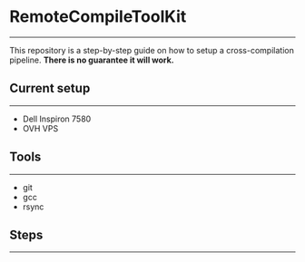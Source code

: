 # RemoteCompileToolKit
---

This repository is a step-by-step guide on how to setup a cross-compilation pipeline.
**There is no guarantee it will work.**

## Current setup
---

- Dell Inspiron 7580
- OVH VPS

## Tools
---

- git
- gcc
- rsync

## Steps
---
